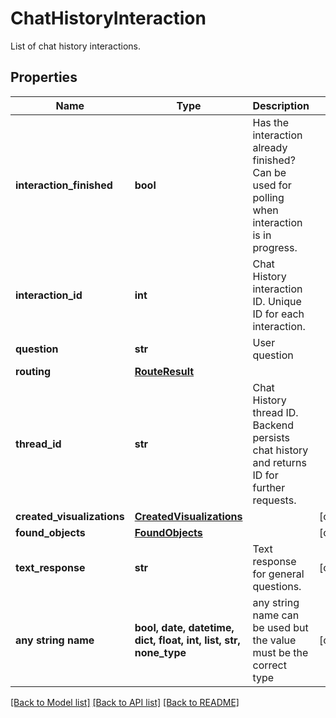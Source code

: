 # ChatHistoryInteraction

List of chat history interactions.

## Properties
Name | Type | Description | Notes
------------ | ------------- | ------------- | -------------
**interaction_finished** | **bool** | Has the interaction already finished? Can be used for polling when interaction is in progress. | 
**interaction_id** | **int** | Chat History interaction ID. Unique ID for each interaction. | 
**question** | **str** | User question | 
**routing** | [**RouteResult**](RouteResult.md) |  | 
**thread_id** | **str** | Chat History thread ID. Backend persists chat history and returns ID for further requests. | 
**created_visualizations** | [**CreatedVisualizations**](CreatedVisualizations.md) |  | [optional] 
**found_objects** | [**FoundObjects**](FoundObjects.md) |  | [optional] 
**text_response** | **str** | Text response for general questions. | [optional] 
**any string name** | **bool, date, datetime, dict, float, int, list, str, none_type** | any string name can be used but the value must be the correct type | [optional]

[[Back to Model list]](../README.md#documentation-for-models) [[Back to API list]](../README.md#documentation-for-api-endpoints) [[Back to README]](../README.md)


